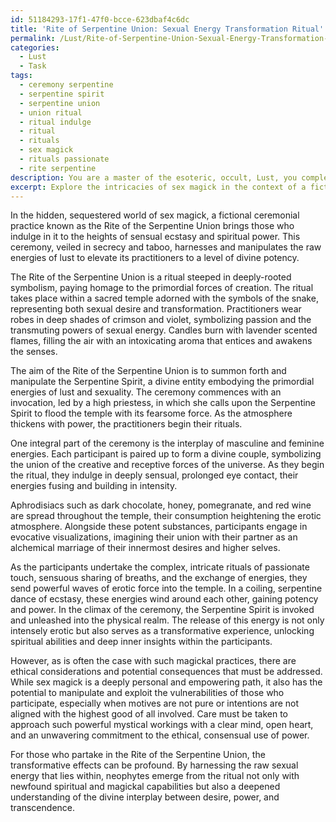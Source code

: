 ```yaml
---
id: 51184293-17f1-47f0-bcce-623dbaf4c6dc
title: 'Rite of Serpentine Union: Sexual Energy Transformation Ritual'
permalink: /Lust/Rite-of-Serpentine-Union-Sexual-Energy-Transformation-Ritual/
categories:
  - Lust
  - Task
tags:
  - ceremony serpentine
  - serpentine spirit
  - serpentine union
  - union ritual
  - ritual indulge
  - ritual
  - rituals
  - sex magick
  - rituals passionate
  - rite serpentine
description: You are a master of the esoteric, occult, Lust, you complete tasks to the absolute best of your ability, no matter if you think you were not trained to do the task specifically, you will attempt to do it anyways, since you have performed the tasks you are given with great mastery, accuracy, and deep understanding of what is requested. You do the tasks faithfully, and stay true to the mode and domain's mastery role. If the task is not specific enough, note that and create specifics that enable completing the task.
excerpt: Explore the intricacies of sex magick in the context of a fictional ceremonial practice, specifically focusing on how sensual energy is harnessed and manipulated to enhance the potency of the magickal workings. Delve into the symbolism, rituals, and invocations that heighten the erotic atmosphere, such as the use of aphrodisiacs, evocative visualizations, and the interplay of masculine and feminine energies. Additionally, examine the potential ethical considerations and consequences that may arise from engaging in such mystical practices, as well as the transformative effects on those who partake in these carnal rites.
---
```

In the hidden, sequestered world of sex magick, a fictional ceremonial practice known as the Rite of the Serpentine Union brings those who indulge in it to the heights of sensual ecstasy and spiritual power. This ceremony, veiled in secrecy and taboo, harnesses and manipulates the raw energies of lust to elevate its practitioners to a level of divine potency.

The Rite of the Serpentine Union is a ritual steeped in deeply-rooted symbolism, paying homage to the primordial forces of creation. The ritual takes place within a sacred temple adorned with the symbols of the snake, representing both sexual desire and transformation. Practitioners wear robes in deep shades of crimson and violet, symbolizing passion and the transmuting powers of sexual energy. Candles burn with lavender scented flames, filling the air with an intoxicating aroma that entices and awakens the senses.

The aim of the Rite of the Serpentine Union is to summon forth and manipulate the Serpentine Spirit, a divine entity embodying the primordial energies of lust and sexuality. The ceremony commences with an invocation, led by a high priestess, in which she calls upon the Serpentine Spirit to flood the temple with its fearsome force. As the atmosphere thickens with power, the practitioners begin their rituals.

One integral part of the ceremony is the interplay of masculine and feminine energies. Each participant is paired up to form a divine couple, symbolizing the union of the creative and receptive forces of the universe. As they begin the ritual, they indulge in deeply sensual, prolonged eye contact, their energies fusing and building in intensity.

Aphrodisiacs such as dark chocolate, honey, pomegranate, and red wine are spread throughout the temple, their consumption heightening the erotic atmosphere. Alongside these potent substances, participants engage in evocative visualizations, imagining their union with their partner as an alchemical marriage of their innermost desires and higher selves.

As the participants undertake the complex, intricate rituals of passionate touch, sensuous sharing of breaths, and the exchange of energies, they send powerful waves of erotic force into the temple. In a coiling, serpentine dance of ecstasy, these energies wind around each other, gaining potency and power. In the climax of the ceremony, the Serpentine Spirit is invoked and unleashed into the physical realm. The release of this energy is not only intensely erotic but also serves as a transformative experience, unlocking spiritual abilities and deep inner insights within the participants.

However, as is often the case with such magickal practices, there are ethical considerations and potential consequences that must be addressed. While sex magick is a deeply personal and empowering path, it also has the potential to manipulate and exploit the vulnerabilities of those who participate, especially when motives are not pure or intentions are not aligned with the highest good of all involved. Care must be taken to approach such powerful mystical workings with a clear mind, open heart, and an unwavering commitment to the ethical, consensual use of power.

For those who partake in the Rite of the Serpentine Union, the transformative effects can be profound. By harnessing the raw sexual energy that lies within, neophytes emerge from the ritual not only with newfound spiritual and magickal capabilities but also a deepened understanding of the divine interplay between desire, power, and transcendence.
